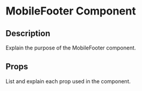 # MobileFooter Component

## Description
Explain the purpose of the MobileFooter component.

## Props
List and explain each prop used in the component.